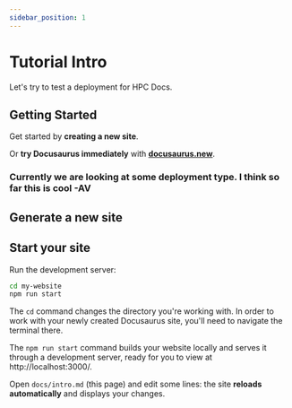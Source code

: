 ```yaml
---
sidebar_position: 1
---
```


# Tutorial Intro

Let's try to test a deployment for HPC Docs.

## Getting Started

Get started by **creating a new site**.

Or **try Docusaurus immediately** with **[docusaurus.new](https://docusaurus.new)**.

### Currently we are looking at some deployment type. I think so far this is cool -AV
## Generate a new site


## Start your site

Run the development server:

```bash
cd my-website
npm run start
```

The `cd` command changes the directory you're working with. In order to work with your newly created Docusaurus site, you'll need to navigate the terminal there.

The `npm run start` command builds your website locally and serves it through a development server, ready for you to view at http://localhost:3000/.

Open `docs/intro.md` (this page) and edit some lines: the site **reloads automatically** and displays your changes.
